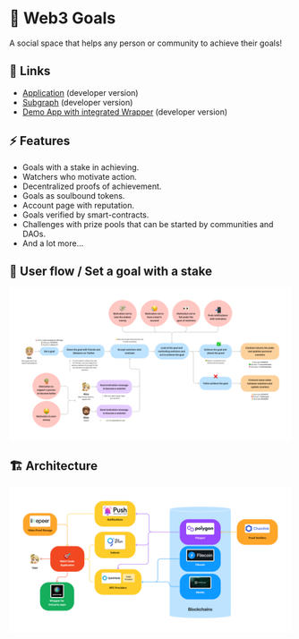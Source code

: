 # 🎯 Web3 Goals

A social space that helps any person or community to achieve their goals!

## 🔗 Links

- [Application](https://web3goals.space) (developer version)
- [Subgraph](https://thegraph.com/hosted-service/subgraph/kiv1n/web3-goals) (developer version)
- [Demo App with integrated Wrapper](https://web3goals-wrapper-demo-app.vercel.app/) (developer version)

## ⚡ Features

- Goals with a stake in achieving.
- Watchers who motivate action.
- Decentralized proofs of achievement.
- Goals as soulbound tokens.
- Account page with reputation.
- Goals verified by smart-contracts.
- Challenges with prize pools that can be started by communities and DAOs.
- And a lot more...

## 🌊 User flow / Set a goal with a stake

![User flow / Set a goal with a stake](profile/images/user-flow-set-goal-with-stake.png)

## 🏗️ Architecture

![Architecture](profile/images/architecture.png)